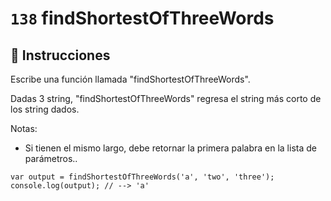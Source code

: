 # `138` findShortestOfThreeWords

## 📝 Instrucciones

Escribe una función llamada "findShortestOfThreeWords".

Dadas 3 string, "findShortestOfThreeWords" regresa el string más corto de los string dados.

Notas:
* Si tienen el mismo largo, debe retornar la primera palabra en la lista de parámetros..

```Js
var output = findShortestOfThreeWords('a', 'two', 'three');
console.log(output); // --> 'a'
```